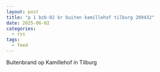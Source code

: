 ```yaml
---
layout: post
title: "p 1 bzb-02 br buiten kamillehof tilburg 209432"
date: 2025-06-02
categories: 
  - rss
tags: 
  - feed
---
```


Buitenbrand op Kamillehof in Tilburg
